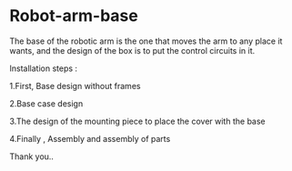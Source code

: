 # Robot-arm-base

The base of the robotic arm is the one that moves the arm to any place it wants, and the design of the box is to put the control circuits in it.

Installation steps :

1.First, Base design without frames

2.Base case design

3.The design of the mounting piece to place the cover with the base

4.Finally , Assembly and assembly of parts

Thank you..

